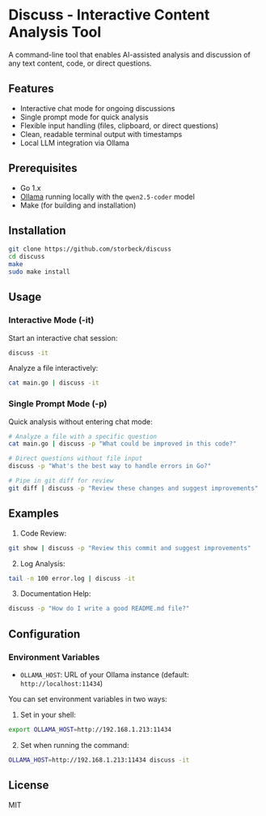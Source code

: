 # Discuss - Interactive Content Analysis Tool

A command-line tool that enables AI-assisted analysis and discussion of any text content, code, or direct questions.

## Features

- Interactive chat mode for ongoing discussions
- Single prompt mode for quick analysis
- Flexible input handling (files, clipboard, or direct questions)
- Clean, readable terminal output with timestamps
- Local LLM integration via Ollama

## Prerequisites

- Go 1.x
- [Ollama](https://ollama.ai/) running locally with the `qwen2.5-coder` model
- Make (for building and installation)

## Installation

```bash
git clone https://github.com/storbeck/discuss
cd discuss
make
sudo make install
```

## Usage

### Interactive Mode (-it)

Start an interactive chat session:
```bash
discuss -it
```

Analyze a file interactively:
```bash
cat main.go | discuss -it
```

### Single Prompt Mode (-p)

Quick analysis without entering chat mode:
```bash
# Analyze a file with a specific question
cat main.go | discuss -p "What could be improved in this code?"

# Direct questions without file input
discuss -p "What's the best way to handle errors in Go?"

# Pipe in git diff for review
git diff | discuss -p "Review these changes and suggest improvements"
```

## Examples

1. Code Review:
```bash
git show | discuss -p "Review this commit and suggest improvements"
```

2. Log Analysis:
```bash
tail -n 100 error.log | discuss -it
```

3. Documentation Help:
```bash
discuss -p "How do I write a good README.md file?"
```

## Configuration

### Environment Variables

- `OLLAMA_HOST`: URL of your Ollama instance (default: `http://localhost:11434`)

You can set environment variables in two ways:

1. Set in your shell:
```bash
export OLLAMA_HOST=http://192.168.1.213:11434
```

2. Set when running the command:
```bash
OLLAMA_HOST=http://192.168.1.213:11434 discuss -it
```

## License

MIT
